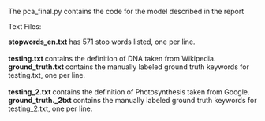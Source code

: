 
The pca_final.py contains the code for the model
described in the report

Text Files:

<b>stopwords_en.txt</b> has 571 stop words listed, one per line. <br> <br>
<b> testing.txt </b> contains the definition of DNA taken from Wikipedia. <br>
<b> ground_truth.txt </b> contains the manually labeled ground truth keywords for testing.txt, one per line. <br> <br>
<b> testing_2.txt </b> contains the definition of Photosynthesis taken from Google. <br>
<b> ground_truth._2txt </b> contains the manually labeled ground truth keywords for testing_2.txt, one per line. <br>
